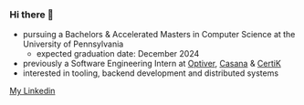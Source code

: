 ### Hi there 👋

<!--
**vsingh18567/vsingh18567** is a ✨ _special_ ✨ repository because its `README.md` (this file) appears on your GitHub profile.

Here are some ideas to get you started:

- 🔭 I’m currently working on ...
- 🌱 I’m currently learning ...
- 👯 I’m looking to collaborate on ...
- 🤔 I’m looking for help with ...
- 💬 Ask me about ...
- 📫 How to reach me: ...
- 😄 Pronouns: ...
- ⚡ Fun fact: ...
-->

- pursuing a Bachelors & Accelerated Masters in Computer Science at the University of Pennsylvania
  - expected graduation date: December 2024
- previously a Software Engineering Intern at [Optiver](https://optiver.com/), [Casana](https://casanacare.com/) & [CertiK](https://www.certik.com/)
- interested in tooling, backend development and distributed systems 

[My Linkedin](https://www.linkedin.com/in/vikram-singh-2002/)
